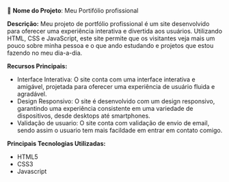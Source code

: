📱 **Nome do Projeto**: Meu Portifólio profissional

**Descrição:**
Meu projeto de portfólio profissional é um site desenvolvido para oferecer uma experiência interativa e divertida aos usuários. Utilizando HTML,
CSS e JavaScript, este site permite que os visitantes veja mais um pouco sobre minha pessoa e o que ando estudando e projetos que estou fazendo
no meu dia-a-dia.

**Recursos Principais:**
- Interface Interativa: O site conta com uma interface interativa e amigável, projetada para oferecer uma experiência de usuário fluida e agradável.
- Design Responsivo: O site é desenvolvido com um design responsivo, garantindo uma experiência consistente em uma variedade de dispositivos, desde desktops até smartphones.
- Validação de usuario: O site conta com validação de envio de email, sendo assim o usuario tem mais facildade em entrar em contato comigo.

**Principais Tecnologias Utilizadas:**
- HTML5
- CSS3
- Javascript
